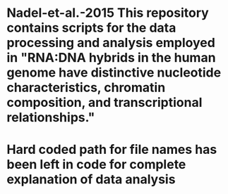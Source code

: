 # Nadel-et-al.-2015  This repository contains scripts for the data processing and analysis employed in "RNA:DNA hybrids in the human genome have distinctive nucleotide characteristics, chromatin composition, and transcriptional relationships."
# Hard coded path for file names has been left in code for complete explanation of data analysis